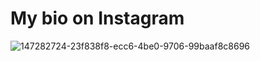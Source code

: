# My bio on Instagram 

![147282724-23f838f8-ecc6-4be0-9706-99baaf8c8696](https://user-images.githubusercontent.com/71856519/147290181-23bae6b8-b7a4-4cbf-b401-375795056ea9.png)
